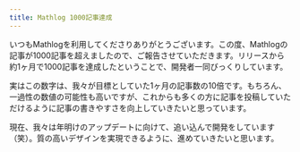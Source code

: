 ```yaml
---
title: Mathlog 1000記事達成
---
```


いつもMathlogを利用してくださりありがとうございます。この度、Mathlogの記事が1000記事を超えましたので、ご報告させていただきます。リリースから約1ヶ月で1000記事を達成したということで、開発者一同びっくりしています。

実はこの数字は、我々が目標としていた1ヶ月の記事数の10倍です。もちろん、一過性の数値の可能性も高いですが、これからも多くの方に記事を投稿していただけるように記事の書きやすさを向上していきたいと思っています。

現在、我々は年明けのアップデートに向けて、追い込んで開発をしています（笑）。質の高いデザインを実現できるように、進めていきたいと思います。